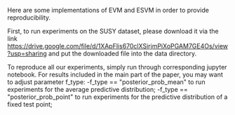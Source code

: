 Here are some implementations of EVM and ESVM in order to provide reproducibility.

First, to run experiments on the SUSY dataset, please download it via the link
https://drive.google.com/file/d/1XApFlis670clXSirjmPiXoPGAM7GE4Os/view?usp=sharing
and put the downloaded file into the data directory.

To reproduce all our experiments, simply run through corresponding jupyter notebook. 
For results included in the main part of the paper, you may want to adjust parameter f_type:
-f_type == "posterior_prob_mean" to run experiments for the average predictive distribution;
-f_type == "posterior_prob_point" to run experiments for the predictive distribution of a fixed test point;